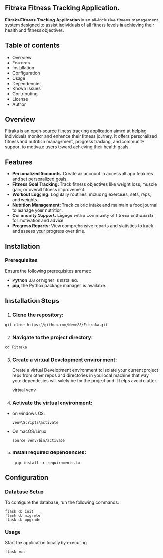 ## Fitraka Fitness Tracking Application.
**Fitraka Fitness Tracking Applicatian** is an all-inclusive fitness management system designed to assist individuals of all fitness levels in achieving their health and fitness objectives.

## Table of contents
- Overview
- Features
- Installation
- Configuration
- Usage
- Dependencies
- Known Issues
- Contributing
- License
- Author

## Overview

Fitraka is an open-source fitness tracking application aimed at helping individuals monitor and enhance their fitness journey. It offers personalized fitness and nutrition management, progress tracking, and community support to motivate users toward achieving their health goals.

## Features
- **Personalized Accounts:** Create an account to access all app features and set personalized goals.
- **Fitness Goal Tracking:** Track fitness objectives like weight loss, muscle gain, or overall fitness improvement.
- **Workout Logging:** Log daily routines, including exercises, sets, reps, and weights.
- **Nutrition Management:** Track caloric intake and maintain a food journal to manage your nutrition.
- **Community Support:** Engage with a community of fitness enthusiasts for motivation and advice.
- **Progress Reports:** View comprehensive reports and statistics to track and assess your progress over time.
## Installation
### Prerequisites
Ensure the following prerequisites are met:
- **Python** 3.8 or higher is installed.
- **pip,** the Python package manager, is available.

## Installation Steps

  1. ### Clone the repository:

    git clone https://github.com/Neme88/Fitraka.git
    
  2. ### Navigate to the project directory:
    cd Fitraka

  3. ### Create a virtual Development environment:
     Create a virtual Development environment to isolate your current project repo from other repos and directories in you local machine that way your dependecies will solely be for the project.and it helps avoid clutter.
     
        virtual venv

  4. ### Activate the virtual environment:
  
  - on windows OS.
        
        venv\Scripts\activate

  - On macOS/Linux
      
        source venv/bin/activate
  
5. ### Install required dependencies:
        
        pip install -r requirements.txt

## Configuration

### Database Setup

To configure the database, run the following commands:
        
    flask db init
    flask db migrate
    flask db upgrade

### Usage

Start the application locally by executing
        
    flask run






